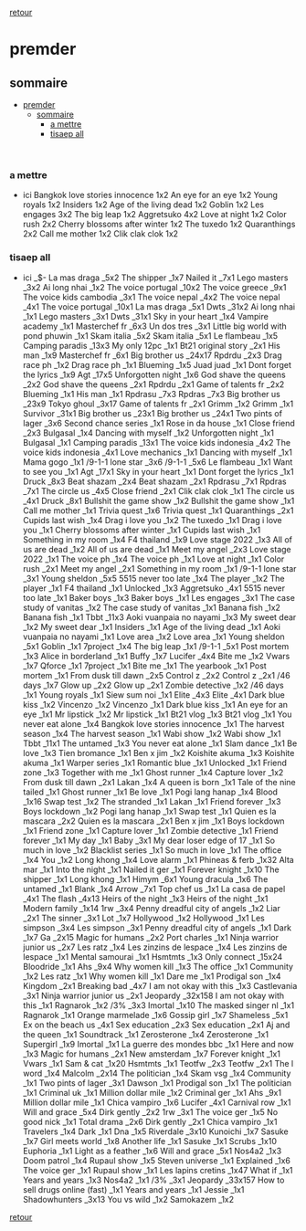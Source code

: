 [retour](./../index.html)

# premder

## sommaire
- [premder](#premder)
  - [sommaire](#sommaire)
    - [a mettre](#a-mettre)
    - [tisaep all](#tisaep-all)


<div style="page-break-after: always; visibility: hidden"> 
\pagebreak 
</div>

### a mettre
* ici 
Bangkok love stories innocence 1x2
An eye for an eye 1x2
Young royals 1x2
Insiders 1x2
Age of the living dead 1x2
Goblin 1x2
Les engages 3x2
The big leap 1x2
Aggretsuko 4x2
Love at night 1x2
Color rush 2x2
Cherry blossoms after winter 1x2
The tuxedo 1x2
Quaranthings 2x2
Call me mother 1x2
Clik clak clok 1x2

### tisaep all
* ici
_$-
La mas draga _5x2
The shipper _1x7
Nailed it _7x1
Lego masters _3x2
Ai long nhai _1x2
The voice portugal _10x2
The voice greece _9x1
The voice kids cambodia _3x1
The voice nepal _4x2
The voice nepal _4x1
The voice portugal _10x1
La mas draga _5x1
Dwts _31x2
Ai long nhai _1x1
Lego masters _3x1
Dwts _31x1
Sky in your heart _1x4
Vampire academy _1x1
Masterchef fr _6x3
Un dos tres _3x1
Little big world with pond phuwin _1x1
Skam italia _5x2
Skam italia _5x1
Le flambeau _1x5
Camping paradis _13x3
My only 12pc _1x1
Bt21 original story _2x1
His man _1x9
Masterchef fr _6x1
Big brother us _24x17
Rpdrdu _2x3
Drag race ph _1x2
Drag race ph _1x1
Blueming _1x5
Juad juad _1x1
Dont forget the lyrics _1x9
Agt _17x5
Unforgotten night _1x6
God shave the queens _2x2
God shave the queens _2x1
Rpdrdu _2x1
Game of talents fr _2x2
Blueming _1x1
His man _1x1
Rpdrasu _7x3
Rpdras _7x3
Big brother us _23x9
Tokyo ghoul _3x17
Game of talents fr _2x1
Grimm _1x2
Grimm _1x1
Survivor _31x1
Big brother us _23x1
Big brother us _24x1
Two pints of lager _3x6
Second chance series _1x1
Rose in da house _1x1
Close friend _2x3
Bulgasal _1x4
Dancing with myself _1x2
Unforgotten night _1x1
Bulgasal _1x1
Camping paradis _13x1
The voice kids indonesia _4x2
The voice kids indonesia _4x1
Love mechanics _1x1
Dancing with myself _1x1
Mama gogo _1x1
/9-1-1 lone star _3x6
/9-1-1 _5x6
Le flambeau _1x1
Want to see you _1x1
Agt _17x1
Sky in your heart _1x1
Dont forget the lyrics _1x1
Druck _8x3
Beat shazam _2x4
Beat shazam _2x1
Rpdrasu _7x1
Rpdras _7x1
The circle us _4x5
Close friend _2x1
Clik clak clok _1x1
The circle us _4x1
Druck _8x1
Bullshit the game show _1x2
Bullshit the game show _1x1
Call me mother _1x1
Trivia quest _1x6
Trivia quest _1x1
Quaranthings _2x1
Cupids last wish _1x4
Drag i love you _1x2
The tuxedo _1x1
Drag i love you _1x1
Cherry blossoms after winter _1x1
Cupids last wish _1x1
Something in my room _1x4
F4 thailand _1x9
Love stage 2022 _1x3
All of us are dead _1x2
All of us are dead _1x1
Meet my angel _2x3
Love stage 2022 _1x1
The voice ph _1x4
The voice ph _1x1
Love at night _1x1
Color rush _2x1
Meet my angel _2x1
Something in my room _1x1
/9-1-1 lone star _3x1
Young sheldon _5x5
5515 never too late _1x4
The player _1x2
The player _1x1
F4 thailand _1x1
Unlocked _1x3
Aggretsuko _4x1
5515 never too late _1x1
Baker boys _1x3
Baker boys _1x1
Les engages _3x1
The case study of vanitas _1x2
The case study of vanitas _1x1
Banana fish _1x2
Banana fish _1x1
Tbbt _11x3
Aoki vuanpaia no nayami _1x3
My sweet dear _1x2
My sweet dear _1x1
Insiders _1x1
Age of the living dead _1x1
Aoki vuanpaia no nayami _1x1
Love area _1x2
Love area _1x1
Young sheldon _5x1
Goblin _1x1
7project _1x4
The big leap _1x1
/9-1-1 _5x1
Post mortem _1x3
Alice in borderland _1x1
Buffy _1x7
Lucifer _4x4
Bite me _1x2
Vwars _1x7
Qforce _1x1
7project _1x1
Bite me _1x1
The yearbook _1x1
Post mortem _1x1
From dusk till dawn _2x5
Control z _2x2
Control z _2x1
/46 days _1x7
Glow up _2x2
Glow up _2x1
Zombie detective _1x2
/46 days _1x1
Young royals _1x1
Siew sum noi _1x1
Elite _4x3
Elite _4x1
Dark blue kiss _1x2
Vincenzo _1x2
Vincenzo _1x1
Dark blue kiss _1x1
An eye for an eye _1x1
Mr lipstick _1x2
Mr lipstick _1x1
Bt21 vlog _1x3
Bt21 vlog _1x1
You never eat alone _1x4
Bangkok love stories innocence _1x1
The harvest season _1x4
The harvest season _1x1
Wabi show _1x2
Wabi show _1x1
Tbbt _11x1
The untamed _1x3
You never eat alone _1x1
Slam dance _1x1
Be love _1x3
Tien bromance _1x1
Ben x jim _1x2
Koishite akuma _1x3
Koishite akuma _1x1
Warper series _1x1
Romantic blue _1x1
Unlocked _1x1
Friend zone _1x3
Together with me _1x1
Ghost runner _1x4
Capture lover _1x2
From dusk till dawn _2x1
Lakan _1x4
A queen is born _1x1
Tale of the nine tailed _1x1
Ghost runner _1x1
Be love _1x1
Pogi lang hanap _1x4
Blood _1x16
Swap test _1x2
The stranded _1x1
Lakan _1x1
Friend forever _1x3
Boys lockdown _1x2
Pogi lang hanap _1x1
Swap test _1x1
Quien es la mascara _2x2
Quien es la mascara _2x1
Ben x jim _1x1
Boys lockdown _1x1
Friend zone _1x1
Capture lover _1x1
Zombie detective _1x1
Friend forever _1x1
My day _1x1
Baby _3x1
My dear loser edge of 17 _1x1
So much in love _1x2
Blacklist series _1x1
So much in love _1x1
The office _1x4
You _1x2
Long khong _1x4
Love alarm _1x1
Phineas & ferb _1x32
Alta mar _1x1
Into the night _1x1
Nailed it ger _1x1
Forever knight _1x10
The shipper _1x1
Long khong _1x1
Himym _6x1
Young dracula _1x6
The untamed _1x1
Blank _1x4
Arrow _7x1
Top chef us _1x1
La casa de papel _4x1
The flash _4x13
Heirs of the night _1x3
Heirs of the night _1x1
Modern family _1x14
1rw _3x4
Penny dreadful city of angels _1x2
Liar _2x1
The sinner _3x1
Lot _1x7
Hollywood _1x2
Hollywood _1x1
Les simpson _3x4
Les simpson _3x1
Penny dreadful city of angels _1x1
Dark _1x7
Ga _2x15
Magic for humans _2x2
Port charles _1x1
Ninja warrior junior us _2x7
Les ratz _1x4
Les zinzins de lespace _1x4
Les zinzins de lespace _1x1
Mental samourai _1x1
Hsmtmts _1x3
Only connect _15x24
Bloodride _1x1
Ahs _9x4
Why women kill _1x3
The office _1x1
Community _1x2
Les ratz _1x1
Why women kill _1x1
Dare me _1x1
Prodigal son _1x4
Kingdom _2x1
Breaking bad _4x7
I am not okay with this _1x3
Castlevania _3x1
Ninja warrior junior us _2x1
Jeopardy _32x158
I am not okay with this _1x1
Ragnarok _1x2
/3% _3x3
Imortal _1x10
The masked singer nl _1x1
Ragnarok _1x1
Orange marmelade _1x6
Gossip girl _1x7
Shameless _5x1
Ex on the beach us _4x1
Sex education _2x3
Sex education _2x1
Aj and the queen _1x1
Soundtrack _1x1
Zerosterone _1x4
Zerosterone _1x1
Supergirl _1x9
Imortal _1x1
La guerre des mondes bbc _1x1
Here and now _1x3
Magic for humans _2x1
New amsterdam _1x7
Forever knight _1x1
Vwars _1x1
Sam & cat _1x20
Hsmtmts _1x1
Teotfw _2x3
Teotfw _2x1
The l word _1x4
Malcolm _2x14
The politician _1x4
Skam vsg _1x4
Community _1x1
Two pints of lager _3x1
Dawson _1x1
Prodigal son _1x1
The politician _1x1
Criminal uk _1x1
Million dollar mile _1x2
Criminal ger _1x1
Ahs _9x1
Million dollar mile _1x1
Chica vampiro _1x6
Lucifer _4x1
Carnival row _1x1
Will and grace _5x4
Dirk gently _2x2
1rw _3x1
The voice ger _1x5
No good nick _1x1
Total drama _2x6
Dirk gently _2x1
Chica vampiro _1x1
Travelers _1x4
Dark _1x1
Dna _1x5
Riverdale _3x10
Kunoichi _1x7
Sasuke _1x7
Girl meets world _1x8
Another life _1x1
Sasuke _1x1
Scrubs _1x10
Euphoria _1x1
Light as a feather _1x6
Will and grace _5x1
Nos4a2 _1x3
Doom patrol _1x4
Rupaul show _1x5
Steven universe _1x1
Explained _1x6
The voice ger _1x1
Rupaul show _1x1
Les lapins cretins _1x47
What if _1x1
Years and years _1x3
Nos4a2 _1x1
/3% _3x1
Jeopardy _33x157
How to sell drugs online (fast) _1x1
Years and years _1x1
Jessie _1x1
Shadowhunters _3x13
You vs wild _1x2
Samokazem _1x2

[retour](./../index.html)